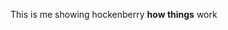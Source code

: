 <!-- 
.. title: Showing Hockenberry
.. slug: showing-hockenberry
.. date: 2015-04-20 09:13:55 UTC-05:00
.. tags: 
.. category: 
.. link: 
.. description: 
.. type: text
-->

This is me showing hockenberry **how things** work
